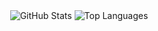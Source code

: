 <!-- GitHub Stat Cards -->
<div align="center">
  <img src="https://github-readme-stats.vercel.app/api?username=ericmaro&show_icons=true&theme=light" alt="GitHub Stats" />
  <img src="https://github-readme-stats.vercel.app/api/top-langs/?username=ericmaro&layout=compact&theme=light" alt="Top Languages" />
</div>

